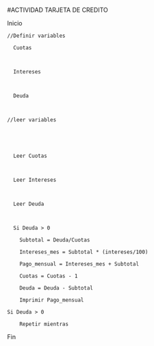 #ACTIVIDAD TARJETA DE CREDITO




Inicio

    //Definir variables 

      Cuotas 



      Intereses 



      Deuda 



    //leer variables 





      Leer Cuotas



      Leer Intereses



      Leer Deuda



      Si Deuda > 0

        Subtotal = Deuda/Cuotas

        Intereses_mes = Subtotal * (intereses/100)

        Pago_mensual = Intereses_mes + Subtotal

        Cuotas = Cuotas - 1

        Deuda = Deuda - Subtotal

        Imprimir Pago_mensual

    Si Deuda > 0 

        Repetir mientras
Fin

